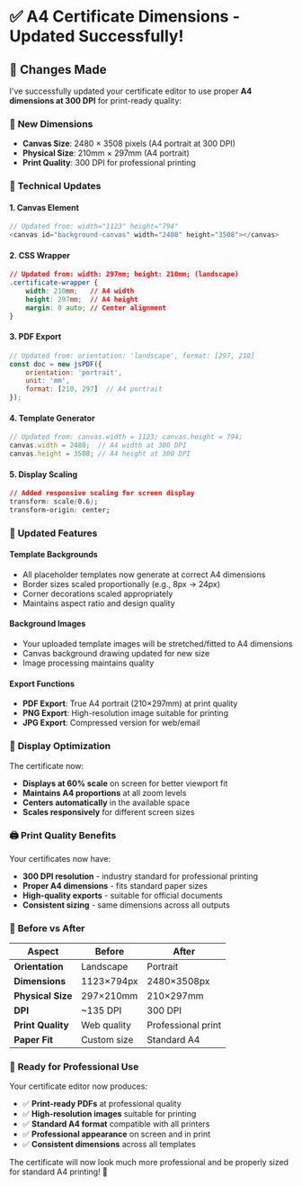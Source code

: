 # ✅ A4 Certificate Dimensions - Updated Successfully!

## 🎯 Changes Made

I've successfully updated your certificate editor to use proper **A4 dimensions at 300 DPI** for print-ready quality:

### 📐 **New Dimensions**
- **Canvas Size**: 2480 × 3508 pixels (A4 portrait at 300 DPI)
- **Physical Size**: 210mm × 297mm (A4 portrait)
- **Print Quality**: 300 DPI for professional printing

### 🔧 **Technical Updates**

#### 1. **Canvas Element**
```javascript
// Updated from: width="1123" height="794"
<canvas id="background-canvas" width="2480" height="3508"></canvas>
```

#### 2. **CSS Wrapper**
```css
// Updated from: width: 297mm; height: 210mm; (landscape)
.certificate-wrapper {
    width: 210mm;   // A4 width
    height: 297mm;  // A4 height
    margin: 0 auto; // Center alignment
}
```

#### 3. **PDF Export**
```javascript
// Updated from: orientation: 'landscape', format: [297, 210]
const doc = new jsPDF({ 
    orientation: 'portrait', 
    unit: 'mm', 
    format: [210, 297]  // A4 portrait
});
```

#### 4. **Template Generator**
```javascript
// Updated from: canvas.width = 1123; canvas.height = 794;
canvas.width = 2480;  // A4 width at 300 DPI
canvas.height = 3508; // A4 height at 300 DPI
```

#### 5. **Display Scaling**
```css
// Added responsive scaling for screen display
transform: scale(0.6);
transform-origin: center;
```

### 🎨 **Updated Features**

#### **Template Backgrounds**
- All placeholder templates now generate at correct A4 dimensions
- Border sizes scaled proportionally (e.g., 8px → 24px)
- Corner decorations scaled appropriately
- Maintains aspect ratio and design quality

#### **Background Images**
- Your uploaded template images will be stretched/fitted to A4 dimensions
- Canvas background drawing updated for new size
- Image processing maintains quality

#### **Export Functions**
- **PDF Export**: True A4 portrait (210×297mm) at print quality
- **PNG Export**: High-resolution image suitable for printing
- **JPG Export**: Compressed version for web/email

### 📱 **Display Optimization**

The certificate now:
- **Displays at 60% scale** on screen for better viewport fit
- **Maintains A4 proportions** at all zoom levels
- **Centers automatically** in the available space
- **Scales responsively** for different screen sizes

### 🖨️ **Print Quality Benefits**

Your certificates now have:
- **300 DPI resolution** - industry standard for professional printing
- **Proper A4 dimensions** - fits standard paper sizes
- **High-quality exports** - suitable for official documents
- **Consistent sizing** - same dimensions across all outputs

### 🎯 **Before vs After**

| Aspect | Before | After |
|--------|--------|-------|
| **Orientation** | Landscape | Portrait |
| **Dimensions** | 1123×794px | 2480×3508px |
| **Physical Size** | 297×210mm | 210×297mm |
| **DPI** | ~135 DPI | 300 DPI |
| **Print Quality** | Web quality | Professional print |
| **Paper Fit** | Custom size | Standard A4 |

### 🚀 **Ready for Professional Use**

Your certificate editor now produces:
- ✅ **Print-ready PDFs** at professional quality
- ✅ **High-resolution images** suitable for printing
- ✅ **Standard A4 format** compatible with all printers
- ✅ **Professional appearance** on screen and in print
- ✅ **Consistent dimensions** across all templates

The certificate will now look much more professional and be properly sized for standard A4 printing! 🎉
